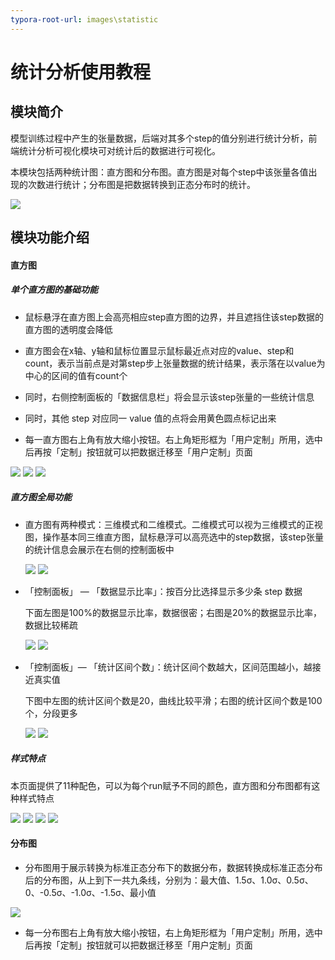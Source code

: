 ```yaml
---
typora-root-url: images\statistic
---
```


# 统计分析使用教程

## 模块简介

模型训练过程中产生的张量数据，后端对其多个step的值分别进行统计分析，前端统计分析可视化模块可对统计后的数据进行可视化。

本模块包括两种统计图：直方图和分布图。直方图是对每个step中该张量各值出现的次数进行统计；分布图是把数据转换到正态分布时的统计。

![](/statisticAll.png)



## 模块功能介绍

#### 直方图

##### 单个直方图的基础功能

- 鼠标悬浮在直方图上会高亮相应step直方图的边界，并且遮挡住该step数据的直方图的透明度会降低

- 直方图会在x轴、y轴和鼠标位置显示鼠标最近点对应的value、step和count，表示当前点是对第step步上张量数据的统计结果，表示落在以value为中心的区间的值有count个
- 同时，右侧控制面板的「数据信息栏」将会显示该step张量的一些统计信息
- 同时，其他 step 对应同一 value 值的点将会用黄色圆点标记出来
- 每一直方图右上角有放大缩小按钮。右上角矩形框为「用户定制」所用，选中后再按「定制」按钮就可以把数据迁移至「用户定制」页面

![](/histogramHover.png) ![](/histogramInfo.png) ![](/histogramHover2.png)

##### 直方图全局功能

- 直方图有两种模式：三维模式和二维模式。二维模式可以视为三维模式的正视图，操作基本同三维直方图，鼠标悬浮可以高亮选中的step数据，该step张量的统计信息会展示在右侧的控制面板中

  ![](/histogram3d.png) ![](/histogram2d.png)

- 「控制面板」 — 「数据显示比率」：按百分比选择显示多少条 step 数据

  下面左图是100%的数据显示比率，数据很密；右图是20%的数据显示比率，数据比较稀疏

  ![](/histogramRate100.png) ![](/histogramRate20.png)

- 「控制面板」— 「统计区间个数」：统计区间个数越大，区间范围越小，越接近真实值

  下图中左图的统计区间个数是20，曲线比较平滑；右图的统计区间个数是100个，分段更多

  ![](/histogramBins20.png) ![](/histogramBins100.png)



##### 样式特点

本页面提供了11种配色，可以为每个run赋予不同的颜色，直方图和分布图都有这种样式特点

![](/histogramColor1.png) ![](/histogramColor2.png) ![](/histogramColor3.png) ![](/histogramColor7.png)



#### 分布图

- 分布图用于展示转换为标准正态分布下的数据分布，数据转换成标准正态分布后的分布图，从上到下一共九条线，分别为：最大值、1.5σ、1.0σ、0.5σ、0、-0.5σ、-1.0σ、-1.5σ、最小值


![](/distributionIntroduction.png)



- 每一分布图右上角有放大缩小按钮，右上角矩形框为「用户定制」所用，选中后再按「定制」按钮就可以把数据迁移至「用户定制」页面

